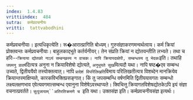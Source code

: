 ```yaml
---
index:  1.4.83
vrittiindex:  484
sutra:  कर्मप्रवचनीयः
vritti:  tattvabodhini 
---
```


कर्मप्रवचनीयाः। इत्यधिकृत्येति। रू�आरात्प्रागिति बोध्यम्। गुरुसंज्ञाकरणमन्वर्थत्वाय। कर्म क्रियां प्रोक्तवन्तः कर्मप्रवचनीयाः। बाहुलकाद्भूते कर्तर्यनीयर्। तेन संप्रति क्रियां न द्योतयन्तीति लभ्यते। तथा च हरिः--`क्रियाया द्योतको नाऽयं सम्बन्खस्य न वाचकः। नापि क्रियापदाक्षेपी, सम्बन्धस्य तु भेदकः`इति। तथाहि `जपमनु प्रावर्ष`दित्यत्र अनुना न क्रियाविशेषो द्योत्यते, `अनुभूयते सुख`मित्यदौ यथा। नापि षष्ठ�एव सम्बन्ध उच्यते, द्वितीययैवो तस्योक्तत्वात्। नापि `प्रादेशं विपरिलिखति`विमाय परिलिखतीत्यत्र विशब्देन मानक्रियेव क्रियान्तरमाक्षिप्यते, कारकविभक्तिप्रसङ्गात्। किं तु जपसम्बन्धि वर्षणमिति द्वितीययावगतः सम्बन्धो लक्ष्यलक्षणभाव एवेत्यवगमात्सम्बन्ध एवानुना विशेषेऽवस्थाप्यते। क्विचित्तु क्रियागतविशेषद्योतकेऽपि इयं संज्ञा वचनात्प्रवर्तते। `सुःपूजायाम्``अतिरतिक्रमणे च `इति यथा। उक्तसंज्ञ इति। कर्मप्रवचनीयसंज्ञ इत्यर्थः।

